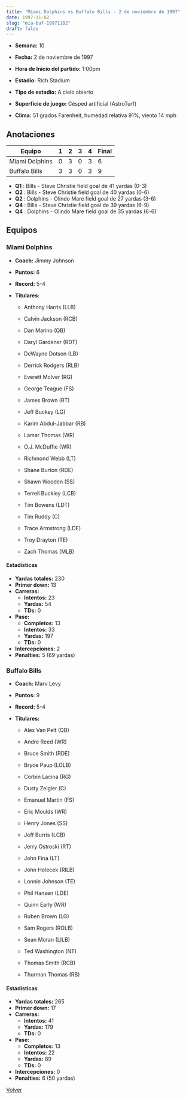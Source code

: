 ```yaml
---
title: "Miami Dolphins vs Buffalo Bills - 2 de noviembre de 1997"
date: 1997-11-02
slug: "mia-buf-19971102"
draft: false
---
```


* **Semana:** 10
* **Fecha:** 2 de noviembre de 1997

* **Hora de Inicio del partido:** 1:00pm
* **Estadio:** Rich Stadium
* **Tipo de estadio:** A cielo abierto
* **Superficie de juego:** Césped artificial (AstroTurf)
* **Clima:** 51 grados Farenheit, humedad relativa 91%, viento 14 mph





## Anotaciones
| Equipo | 1 | 2 | 3 | 4 | Final |
|--------|---|---|---|---|-------|
| Miami Dolphins  | 0 | 3 | 0 | 3  | 6 |
| Buffalo Bills  | 3 | 3 | 0 | 3  | 9 |
* **Q1** : Bills - Steve Christie field goal de 41 yardas (0-3)
* **Q2** : Bills - Steve Christie field goal de 40 yardas (0-6)
* **Q2** : Dolphins - Olindo Mare field goal de 27 yardas (3-6)
* **Q4** : Bills - Steve Christie field goal de 39 yardas (6-9)
* **Q4** : Dolphins - Olindo Mare field goal de 35 yardas (6-6)


## Equipos


### Miami Dolphins
* **Coach:** Jimmy Johnson
* **Puntos:** 6
* **Record:** 5-4
* **Titulares:** 

  * Anthony Harris (LLB) 

  * Calvin Jackson (RCB) 

  * Dan Marino (QB) 

  * Daryl Gardener (RDT) 

  * DeWayne Dotson (LB) 

  * Derrick Rodgers (RLB) 

  * Everett McIver (RG) 

  * George Teague (FS) 

  * James Brown (RT) 

  * Jeff Buckey (LG) 

  * Karim Abdul-Jabbar (RB) 

  * Lamar Thomas (WR) 

  * O.J. McDuffie (WR) 

  * Richmond Webb (LT) 

  * Shane Burton (RDE) 

  * Shawn Wooden (SS) 

  * Terrell Buckley (LCB) 

  * Tim Bowens (LDT) 

  * Tim Ruddy (C) 

  * Trace Armstrong (LDE) 

  * Troy Drayton (TE) 

  * Zach Thomas (MLB) 

#### Estadísticas
* **Yardas totales:** 230
* **Primer down:** 13
* **Carreras:**
  * **Intentos:** 23
  * **Yardas:** 54
  * **TDs:** 0
* **Pase:**
  * **Completos:** 13
  * **Intentos:** 33
  * **Yardas:** 197
  * **TDs:** 0
* **Intercepciones:** 2
* **Penalties:** 5 (69 yardas)

### Buffalo Bills
* **Coach:** Marv Levy
* **Puntos:** 9
* **Record:** 5-4
* **Titulares:** 

  * Alex Van Pelt (QB) 

  * Andre Reed (WR) 

  * Bruce Smith (RDE) 

  * Bryce Paup (LOLB) 

  * Corbin Lacina (RG) 

  * Dusty Zeigler (C) 

  * Emanuel Martin (FS) 

  * Eric Moulds (WR) 

  * Henry Jones (SS) 

  * Jeff Burris (LCB) 

  * Jerry Ostroski (RT) 

  * John Fina (LT) 

  * John Holecek (RILB) 

  * Lonnie Johnson (TE) 

  * Phil Hansen (LDE) 

  * Quinn Early (WR) 

  * Ruben Brown (LG) 

  * Sam Rogers (ROLB) 

  * Sean Moran (LILB) 

  * Ted Washington (NT) 

  * Thomas Smith (RCB) 

  * Thurman Thomas (RB) 

#### Estadísticas
* **Yardas totales:** 265
* **Primer down:** 17
* **Carreras:**
  * **Intentos:** 41
  * **Yardas:** 179
  * **TDs:** 0
* **Pase:**
  * **Completos:** 13
  * **Intentos:** 22
  * **Yardas:** 89
  * **TDs:** 0
* **Intercepciones:** 0
* **Penalties:** 6 (50 yardas)


[Volver](/historia/1997)
